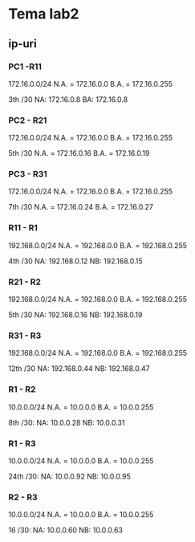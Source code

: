 # Tema lab2

## ip-uri

### PC1 -R11

172.16.0.0/24
N.A. = 172.16.0.0
B.A. = 172.16.0.255

3th /30
NA: 172.16.0.8
BA: 172.16.0.8

### PC2 - R21

172.16.0.0/24
N.A. = 172.16.0.0
B.A. = 172.16.0.255

5th /30
N.A. = 172.16.0.16
B.A. = 172.16.0.19

### PC3 - R31

172.16.0.0/24
N.A. = 172.16.0.0
B.A. = 172.16.0.255

7th /30
N.A. = 172.16.0.24
B.A. = 172.16.0.27

### R11 - R1

192.168.0.0/24
N.A. = 192.168.0.0
B.A. = 192.168.0.255

4th /30
NA: 192.168.0.12
NB: 192.168.0.15

### R21 - R2

192.168.0.0/24
N.A. = 192.168.0.0
B.A. = 192.168.0.255

5th /30
NA: 192.168.0.16
NB: 192.168.0.19

### R31 - R3

192.168.0.0/24
N.A. = 192.168.0.0
B.A. = 192.168.0.255

12th /30
NA: 192.168.0.44
NB: 192.168.0.47

### R1 - R2

10.0.0.0/24
N.A. = 10.0.0.0
B.A. = 10.0.0.255

8th /30:
NA: 10.0.0.28
NB: 10.0.0.31

### R1 - R3

10.0.0.0/24
N.A. = 10.0.0.0
B.A. = 10.0.0.255

24th /30:
NA: 10.0.0.92
NB: 10.0.0.95

### R2 - R3

10.0.0.0/24
N.A. = 10.0.0.0
B.A. = 10.0.0.255

16 /30:
NA: 10.0.0.60
NB: 10.0.0.63
